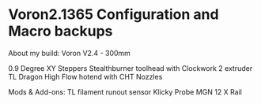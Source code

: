# Voron2.1365 Configuration and Macro backups

About my build:
Voron V2.4 - 300mm

0.9 Degree XY Steppers
Stealthburner toolhead with Clockwork 2 extruder
TL Dragon High Flow hotend with CHT Nozzles

Mods & Add-ons:
TL filament runout sensor
Klicky Probe
MGN 12 X Rail

